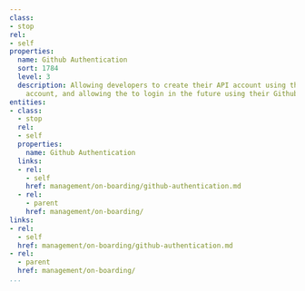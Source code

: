 ```yaml
---
class:
- stop
rel:
- self
properties:
  name: Github Authentication
  sort: 1784
  level: 3
  description: Allowing developers to create their API account using their Github
    account, and allowing the to login in the future using their Github oAuth.
entities:
- class:
  - stop
  rel:
  - self
  properties:
    name: Github Authentication
  links:
  - rel:
    - self
    href: management/on-boarding/github-authentication.md
  - rel:
    - parent
    href: management/on-boarding/
links:
- rel:
  - self
  href: management/on-boarding/github-authentication.md
- rel:
  - parent
  href: management/on-boarding/
...
```

